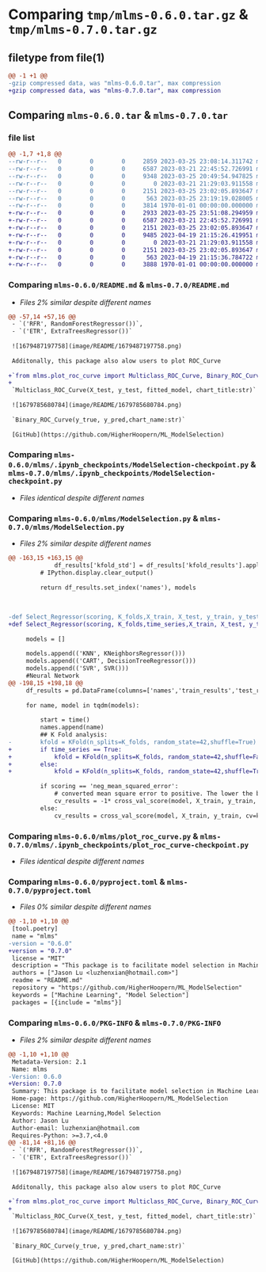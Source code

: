# Comparing `tmp/mlms-0.6.0.tar.gz` & `tmp/mlms-0.7.0.tar.gz`

## filetype from file(1)

```diff
@@ -1 +1 @@
-gzip compressed data, was "mlms-0.6.0.tar", max compression
+gzip compressed data, was "mlms-0.7.0.tar", max compression
```

## Comparing `mlms-0.6.0.tar` & `mlms-0.7.0.tar`

### file list

```diff
@@ -1,7 +1,8 @@
--rw-r--r--   0        0        0     2859 2023-03-25 23:08:14.311742 mlms-0.6.0/README.md
--rw-r--r--   0        0        0     6587 2023-03-21 22:45:52.726991 mlms-0.6.0/mlms/.ipynb_checkpoints/ModelSelection-checkpoint.py
--rw-r--r--   0        0        0     9348 2023-03-25 20:49:54.947825 mlms-0.6.0/mlms/ModelSelection.py
--rw-r--r--   0        0        0        0 2023-03-21 21:29:03.911558 mlms-0.6.0/mlms/__init__.py
--rw-r--r--   0        0        0     2151 2023-03-25 23:02:05.893647 mlms-0.6.0/mlms/plot_roc_curve.py
--rw-r--r--   0        0        0      563 2023-03-25 23:19:19.028005 mlms-0.6.0/pyproject.toml
--rw-r--r--   0        0        0     3814 1970-01-01 00:00:00.000000 mlms-0.6.0/PKG-INFO
+-rw-r--r--   0        0        0     2933 2023-03-25 23:51:08.294959 mlms-0.7.0/README.md
+-rw-r--r--   0        0        0     6587 2023-03-21 22:45:52.726991 mlms-0.7.0/mlms/.ipynb_checkpoints/ModelSelection-checkpoint.py
+-rw-r--r--   0        0        0     2151 2023-03-25 23:02:05.893647 mlms-0.7.0/mlms/.ipynb_checkpoints/plot_roc_curve-checkpoint.py
+-rw-r--r--   0        0        0     9485 2023-04-19 21:15:26.419951 mlms-0.7.0/mlms/ModelSelection.py
+-rw-r--r--   0        0        0        0 2023-03-21 21:29:03.911558 mlms-0.7.0/mlms/__init__.py
+-rw-r--r--   0        0        0     2151 2023-03-25 23:02:05.893647 mlms-0.7.0/mlms/plot_roc_curve.py
+-rw-r--r--   0        0        0      563 2023-04-19 21:15:36.784722 mlms-0.7.0/pyproject.toml
+-rw-r--r--   0        0        0     3888 1970-01-01 00:00:00.000000 mlms-0.7.0/PKG-INFO
```

### Comparing `mlms-0.6.0/README.md` & `mlms-0.7.0/README.md`

 * *Files 2% similar despite different names*

```diff
@@ -57,14 +57,16 @@
 - `('RFR', RandomForestRegressor())`,
 - `('ETR', ExtraTreesRegressor())`
 
 ![1679487197758](image/README/1679487197758.png)
 
 Additonally, this package also alow users to plot ROC_Curve
 
+`from mlms.plot_roc_curve import Multiclass_ROC_Curve, Binary_ROC_Curve`
+
 `Multiclass_ROC_Curve(X_test, y_test, fitted_model, chart_title:str)`
 
 ![1679785680784](image/README/1679785680784.png)
 
 `Binary_ROC_Curve(y_true, y_pred,chart_name:str)`
 
 [GitHub](https://github.com/HigherHoopern/ML_ModelSelection)
```

### Comparing `mlms-0.6.0/mlms/.ipynb_checkpoints/ModelSelection-checkpoint.py` & `mlms-0.7.0/mlms/.ipynb_checkpoints/ModelSelection-checkpoint.py`

 * *Files identical despite different names*

### Comparing `mlms-0.6.0/mlms/ModelSelection.py` & `mlms-0.7.0/mlms/ModelSelection.py`

 * *Files 2% similar despite different names*

```diff
@@ -163,15 +163,15 @@
             df_results['kfold_std'] = df_results['kfold_results'].apply(lambda x: x.std())     
         # IPython.display.clear_output()
 
         return df_results.set_index('names'), models
 
 
 
-def Select_Regressor(scoring, K_folds,X_train, X_test, y_train, y_test):
+def Select_Regressor(scoring, K_folds,time_series,X_train, X_test, y_train, y_test):
 
     models = []
 
     models.append(('KNN', KNeighborsRegressor()))
     models.append(('CART', DecisionTreeRegressor()))
     models.append(('SVR', SVR()))
     #Neural Network
@@ -198,15 +198,18 @@
     df_results = pd.DataFrame(columns=['names','train_results','test_results','time_secs','kfold_results'])
 
     for name, model in tqdm(models):
 
         start = time()
         names.append(name)     
         ## K Fold analysis:  
-        kfold = KFold(n_splits=K_folds, random_state=42,shuffle=True)
+        if time_series == True:
+            kfold = KFold(n_splits=K_folds, random_state=42,shuffle=False)
+        else:
+            kfold = KFold(n_splits=K_folds, random_state=42,shuffle=True)
 
         if scoring == 'neg_mean_squared_error':
             # converted mean square error to positive. The lower the beter
             cv_results = -1* cross_val_score(model, X_train, y_train, cv=kfold, scoring=scoring)
         else:
             cv_results = cross_val_score(model, X_train, y_train, cv=kfold, scoring=scoring)
```

### Comparing `mlms-0.6.0/mlms/plot_roc_curve.py` & `mlms-0.7.0/mlms/.ipynb_checkpoints/plot_roc_curve-checkpoint.py`

 * *Files identical despite different names*

### Comparing `mlms-0.6.0/pyproject.toml` & `mlms-0.7.0/pyproject.toml`

 * *Files 0% similar despite different names*

```diff
@@ -1,10 +1,10 @@
 [tool.poetry]
 name = "mlms"
-version = "0.6.0"
+version = "0.7.0"
 license = "MIT"
 description = "This package is to facilitate model selection in Machine Learning."
 authors = ["Jason Lu <luzhenxian@hotmail.com>"]
 readme = "README.md"
 repository = "https://github.com/HigherHoopern/ML_ModelSelection"
 keywords = ["Machine Learning", "Model Selection"]
 packages = [{include = "mlms"}]
```

### Comparing `mlms-0.6.0/PKG-INFO` & `mlms-0.7.0/PKG-INFO`

 * *Files 2% similar despite different names*

```diff
@@ -1,10 +1,10 @@
 Metadata-Version: 2.1
 Name: mlms
-Version: 0.6.0
+Version: 0.7.0
 Summary: This package is to facilitate model selection in Machine Learning.
 Home-page: https://github.com/HigherHoopern/ML_ModelSelection
 License: MIT
 Keywords: Machine Learning,Model Selection
 Author: Jason Lu
 Author-email: luzhenxian@hotmail.com
 Requires-Python: >=3.7,<4.0
@@ -81,14 +81,16 @@
 - `('RFR', RandomForestRegressor())`,
 - `('ETR', ExtraTreesRegressor())`
 
 ![1679487197758](image/README/1679487197758.png)
 
 Additonally, this package also alow users to plot ROC_Curve
 
+`from mlms.plot_roc_curve import Multiclass_ROC_Curve, Binary_ROC_Curve`
+
 `Multiclass_ROC_Curve(X_test, y_test, fitted_model, chart_title:str)`
 
 ![1679785680784](image/README/1679785680784.png)
 
 `Binary_ROC_Curve(y_true, y_pred,chart_name:str)`
 
 [GitHub](https://github.com/HigherHoopern/ML_ModelSelection)
```

